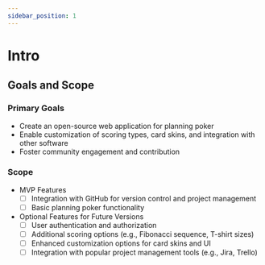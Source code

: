 ```yaml
---
sidebar_position: 1
---
```


# Intro

## Goals and Scope

### Primary Goals
- Create an open-source web application for planning poker
- Enable customization of scoring types, card skins, and integration with other software
- Foster community engagement and contribution

### Scope
- MVP Features
  - [ ] Integration with GitHub for version control and project management
  - [ ] Basic planning poker functionality
- Optional Features for Future Versions
  - [ ] User authentication and authorization
  - [ ] Additional scoring options (e.g., Fibonacci sequence, T-shirt sizes)
  - [ ] Enhanced customization options for card skins and UI
  - [ ] Integration with popular project management tools (e.g., Jira, Trello)
